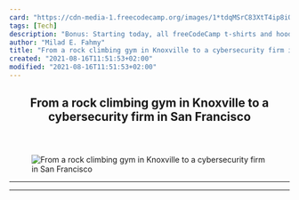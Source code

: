 ```yaml
---
card: "https://cdn-media-1.freecodecamp.org/images/1*tdqMSrC83XtT4ip8iQDTmg.jpeg"
tags: [Tech]
description: "Bonus: Starting today, all freeCodeCamp t-shirts and hoodies "
author: "Milad E. Fahmy"
title: "From a rock climbing gym in Knoxville to a cybersecurity firm in San Francisco"
created: "2021-08-16T11:51:53+02:00"
modified: "2021-08-16T11:51:53+02:00"
---
```

<div class="site-wrapper">
<main id="site-main" class="site-main outer">
<div class="inner">
<article class="post-full post tag-tech tag-technology tag-self-improvement tag-startup tag-programming ">
<header class="post-full-header">
<h1 class="post-full-title">From a rock climbing gym in Knoxville to a cybersecurity firm in San Francisco</h1>
</header>
<figure class="post-full-image">
<picture>
<source media="(max-width: 700px)" sizes="1px" srcset="data:image/gif;base64,R0lGODlhAQABAIAAAAAAAP///yH5BAEAAAAALAAAAAABAAEAAAIBRAA7 1w">
<source media="(min-width: 701px)" sizes="(max-width: 800px) 400px,
(max-width: 1170px) 700px,
1400px" srcset="https://cdn-media-1.freecodecamp.org/images/1*tdqMSrC83XtT4ip8iQDTmg.jpeg 300w,
https://cdn-media-1.freecodecamp.org/images/1*tdqMSrC83XtT4ip8iQDTmg.jpeg 600w,
https://cdn-media-1.freecodecamp.org/images/1*tdqMSrC83XtT4ip8iQDTmg.jpeg 1000w,
https://cdn-media-1.freecodecamp.org/images/1*tdqMSrC83XtT4ip8iQDTmg.jpeg 2000w">
<img onerror="this.style.display='none'" src="https://cdn-media-1.freecodecamp.org/images/1*tdqMSrC83XtT4ip8iQDTmg.jpeg" alt="From a rock climbing gym in Knoxville to a cybersecurity firm in San Francisco">
</picture>
</figure>
<section class="post-full-content">
<div class="post-content">
</div>
<hr>
<hr>
</section>
</article>
</div>
</main>
</div>
<!-- Google Tag Manager (noscript) -->
<!-- End Google Tag Manager (noscript) -->
